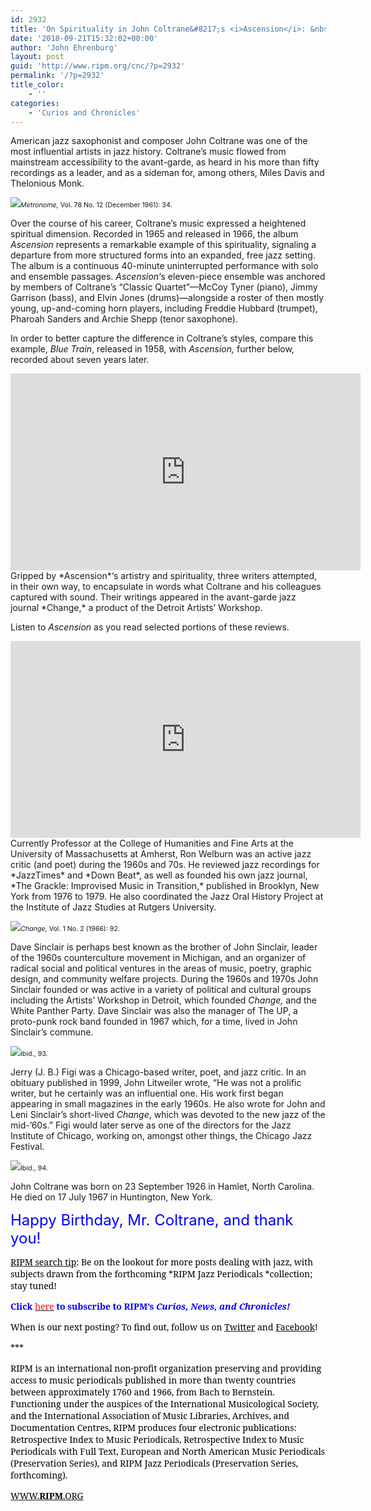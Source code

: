 ```yaml
---
id: 2932
title: 'On Spirituality in John Coltrane&#8217;s <i>Ascension</i>: &nbsp;<br>Comments by Contemporary Critics'
date: '2018-09-21T15:32:02+00:00'
author: 'John Ehrenburg'
layout: post
guid: 'http://www.ripm.org/cnc/?p=2932'
permalink: '/?p=2932'
title_color:
    - ''
categories:
    - 'Curios and Chronicles'
---
```


American jazz saxophonist and composer John Coltrane was one of the most influential artists in jazz history. Coltrane’s music flowed from mainstream accessibility to the avant-garde, as heard in his more than fifty recordings as a leader, and as a sideman for, among others, Miles Davis and Thelonious Monk.

![](http://www.ripm.org/cnc/wp-content/uploads/2018/09/Coltrane-1.3.jpg)<span style="font-size: 8pt;">*Metronome,* Vol. 78 No. 12 (December 1961): 34. </span>

Over the course of his career, Coltrane’s music expressed a heightened spiritual dimension. Recorded in 1965 and released in 1966, the album *Ascension* represents a remarkable example of this spirituality, signaling a departure from more structured forms into an expanded, free jazz setting. The album is a continuous 40-minute uninterrupted performance with solo and ensemble passages. *Ascension*‘s eleven-piece ensemble was anchored by members of Coltrane’s “Classic Quartet”—McCoy Tyner (piano), Jimmy Garrison (bass), and Elvin Jones (drums)—alongside a roster of then mostly young, up-and-coming horn players, including Freddie Hubbard (trumpet), Pharoah Sanders and Archie Shepp (tenor saxophone).

In order to better capture the difference in Coltrane’s styles, compare this example, *Blue Train*, released in 1958, with *Ascension,* further below, recorded about seven years later.

<div style="text-align: center;"><iframe allowfullscreen="allowfullscreen" frameborder="0" height="315" loading="lazy" src="https://www.youtube.com/embed/XpZHUVjQydI?rel=0&start=1" width="560"></iframe></div>Gripped by *Ascension*‘s artistry and spirituality, three writers attempted, in their own way, to encapsulate in words what Coltrane and his colleagues captured with sound. Their writings appeared in the avant-garde jazz journal *Change,* a product of the Detroit Artists’ Workshop.

Listen to *Ascension* as you read selected portions of these reviews.

<div style="text-align: center;"><iframe allowfullscreen="allowfullscreen" frameborder="0" height="315" loading="lazy" src="https://www.youtube.com/embed/-81AEUqHPzU?rel=0&start=1" width="560"></iframe></div>Currently Professor at the College of Humanities and Fine Arts at the University of Massachusetts at Amherst, Ron Welburn was an active jazz critic (and poet) during the 1960s and 70s. He reviewed jazz recordings for *JazzTimes* and *Down Beat*, as well as founded his own jazz journal, *The Grackle: Improvised Music in Transition,* published in Brooklyn, New York from 1976 to 1979. He also coordinated the Jazz Oral History Project at the Institute of Jazz Studies at Rutgers University.

![](http://www.ripm.org/cnc/wp-content/uploads/2018/09/trane-3-1024x536.jpg)<span style="font-size: 8pt;">*Change,* Vol. 1 No. 2 (1966): 92.</span>

Dave Sinclair is perhaps best known as the brother of John Sinclair, leader of the 1960s counterculture movement in Michigan, and an organizer of radical social and political ventures in the areas of music, poetry, graphic design, and community welfare projects. During the 1960s and 1970s John Sinclair founded or was active in a variety of political and cultural groups including the Artists’ Workshop in Detroit, which founded *Change,* and the White Panther Party. Dave Sinclair was also the manager of The UP, a proto-punk rock band founded in 1967 which, for a time, lived in John Sinclair’s commune.

![](http://www.ripm.org/cnc/wp-content/uploads/2018/09/trane-4.jpg)<span style="font-size: 8pt;">Ibid., 93. </span>

Jerry (J. B.) Figi was a Chicago-based writer, poet, and jazz critic. In an obituary published in 1999, John Litweiler wrote, “He was not a prolific writer, but he certainly was an influential one. His work first began appearing in small magazines in the early 1960s. He also wrote for John and Leni Sinclair’s short-lived *Change*, which was devoted to the new jazz of the mid-’60s.” Figi would later serve as one of the directors for the Jazz Institute of Chicago, working on, amongst other things, the Chicago Jazz Festival.

![](http://www.ripm.org/cnc/wp-content/uploads/2018/09/trane-5-1024x240.jpg)<span style="font-size: 8pt;">Ibid., 94. </span>

John Coltrane was born on 23 September 1926 in Hamlet, North Carolina. He died on 17 July 1967 in Huntington, New York.

<span style="color: #0000ff; font-size: 18pt;">Happy Birthday, Mr. Coltrane, and thank you! </span>

<u><span style="font-family: 'Forum','serif'; color: black;">RIPM search tip</span></u><span style="font-family: 'Forum','serif'; color: black;">: Be on the lookout for more posts dealing with jazz, with subjects drawn from the forthcoming *<span style="font-family: 'Forum','serif';">RIPM Jazz Periodicals </span>*collection; stay tuned!</span>

**<span style="font-family: 'Forum','serif'; color: blue;">Click</span><span style="font-family: 'Forum','serif'; color: red;"> </span>**[<span style="font-family: 'Forum','serif'; color: red;">here</span>](http://ripm.org/?page=cncsubscribe)**<span style="font-family: 'Forum','serif'; color: red;"> </span><span style="font-family: 'Forum','serif'; color: blue;">to subscribe to RIPM’s *Curios, News, and Chronicles!* </span>**

<span style="font-family: 'Forum','serif'; color: black;">When is our next posting? To find out, follow us on </span>[<span style="font-family: 'Forum','serif'; color: black;">Twitter</span>](https://twitter.com/RIPMCenter)<span style="font-family: 'Forum','serif'; color: black;"> and </span>[<span style="font-family: 'Forum','serif'; color: black;">Facebook</span>](https://www.facebook.com/RIPMCenter/)<span style="font-family: 'Forum','serif'; color: black;">!</span>

<span style="font-family: 'Forum','serif'; color: black;">\*\*\*</span>

<span style="font-family: 'Forum','serif'; color: black;">RIPM</span><span style="font-family: 'Forum','serif'; color: navy;"> </span><span style="font-family: 'Forum','serif'; color: black;">is an international non-profit organization preserving and providing access to music periodicals published in more than twenty countries between approximately 1760 and 1966, from Bach to Bernstein. Functioning under the auspices of the International Musicological Society, and the International Association of Music Libraries, Archives, and Documentation Centres, RIPM produces four electronic publications: Retrospective Index to Music Periodicals, Retrospective Index to Music Periodicals with Full Text, European and North American Music Periodicals (Preservation Series), and RIPM Jazz Periodicals (Preservation Series, forthcoming).</span>

[<span style="font-family: 'Forum','serif'; color: black;">WWW.</span>**<span style="font-family: 'Forum','serif'; color: black; text-decoration: none; text-underline: none;">RIPM</span>**<span style="font-family: 'Forum','serif'; color: black;">.ORG</span>](http://cts.vresp.com/c/?RIPMConsortiumLtd./606886bac9/3fdca83fa7/d715bbc74f)